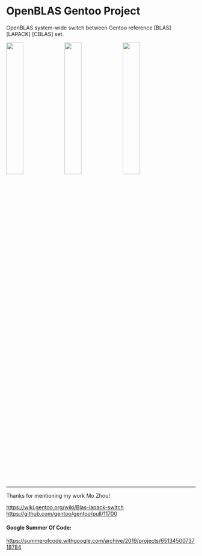 # OpenBLAS Gentoo Project
OpenBLAS system-wide switch between Gentoo reference [BLAS] [LAPACK] [CBLAS] set.

<img src="https://user-images.githubusercontent.com/25556606/56973043-c3640080-6b74-11e9-9415-90b3fa01ee9f.png" width="30%"></img> <img src="https://user-images.githubusercontent.com/25556606/56973077-d1198600-6b74-11e9-97a0-315e789142cd.png" width="30%"></img> <img src="https://user-images.githubusercontent.com/25556606/56973125-e55d8300-6b74-11e9-99c7-142bfc4b2b11.png" width="30%"></img> 

-----------------------------------------------------------
Thanks for mentioning my work Mo Zhou!

https://wiki.gentoo.org/wiki/Blas-lapack-switch<br>
https://github.com/gentoo/gentoo/pull/11700<br>

#### Google Summer Of Code:
https://summerofcode.withgoogle.com/archive/2019/projects/6513450073718784



